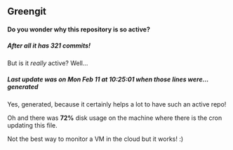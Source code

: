 ## Greengit

#### Do you wonder why this repository is so active?

##### After all it has 321 commits!

But is it *really* active? Well...

##### Last update was on Mon Feb 11 at 10:25:01 when those lines were... generated

Yes, generated, because it certainly helps a lot to have such an active repo!

Oh and there was **72%** disk usage on the machine
where there is the cron updating this file.

Not the best way to monitor a VM in the cloud but it works! :)
